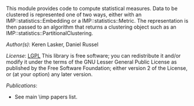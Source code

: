 This module provides code to compute statistical measures. Data to be clustered
is represented one of two ways, either with an
IMP::statistics::Embedding or a IMP::statistics::Metric. The
representation is then passed to an algorithm that returns a
clustering object such as an IMP::statistics::PartitionalClustering.

_Author(s)_: Keren Lasker, Daniel Russel

_License_: [LGPL](http://www.gnu.org/licenses/old-licenses/lgpl-2.1.html)
This library is free software; you can redistribute it and/or
modify it under the terms of the GNU Lesser General Public
License as published by the Free Software Foundation; either
version 2 of the License, or (at your option) any later version.

_Publications_:
 - See main \imp papers list.
